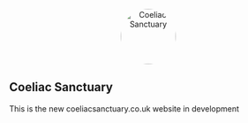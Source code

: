 <p align="center">
<a href="https://coeliacsanctuary.co.uk" target="_blank">
<img style="border-radius: 100%" src="https://avatars.githubusercontent.com/u/197967767" width="100" alt="Coeliac Sanctuary">
</a>
</p>

## Coeliac Sanctuary

This is the new coeliacsanctuary.co.uk website in development

